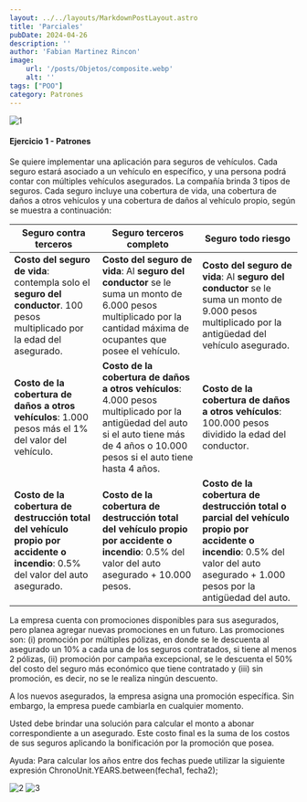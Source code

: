 ```yaml
---
layout: ../../layouts/MarkdownPostLayout.astro
title: 'Parciales'
pubDate: 2024-04-26
description: ''
author: 'Fabian Martinez Rincon'
image:
    url: '/posts/Objetos/composite.webp'
    alt: ''
tags: ["POO"]
category: Patrones
---
```


![1](https://github.com/Fabian-Martinez-Rincon/Fabian-Martinez-Rincon/assets/55964635/da385fe9-f496-4ad3-be7d-83f594281b4a)

#### Ejercicio 1 - Patrones

Se quiere implementar una aplicación para seguros de vehículos. Cada seguro estará asociado a un vehículo en específico, y una persona podrá contar con múltiples vehículos asegurados. La compañía brinda 3 tipos de seguros. Cada seguro incluye una cobertura de vida, una cobertura de daños a otros vehículos y una cobertura de daños al vehículo propio, según se muestra a continuación:

| Seguro contra terceros | Seguro terceros completo | Seguro todo riesgo |
|------------------------|--------------------------|--------------------|
| **Costo del seguro de vida**: contempla solo el **seguro del conductor**. 100 pesos multiplicado por la edad del asegurado. | **Costo del seguro de vida**: Al **seguro del conductor** se le suma un monto de 6.000 pesos multiplicado por la cantidad máxima de ocupantes que posee el vehículo. | **Costo del seguro de vida**: Al **seguro del conductor** se le suma un monto de 9.000 pesos multiplicado por la antigüedad del vehículo asegurado. |
| **Costo de la cobertura de daños a otros vehículos**: 1.000 pesos más el 1% del valor del vehículo. | **Costo de la cobertura de daños a otros vehículos**: 4.000 pesos multiplicado por la antigüedad del auto si el auto tiene más de 4 años o 10.000 pesos si el auto tiene hasta 4 años. | **Costo de la cobertura de daños a otros vehículos**: 100.000 pesos dividido la edad del conductor. |
| **Costo de la cobertura de destrucción total del vehículo propio por accidente o incendio**: 0.5% del valor del auto asegurado. | **Costo de la cobertura de destrucción total del vehículo propio por accidente o incendio**: 0.5% del valor del auto asegurado + 10.000 pesos. | **Costo de la cobertura de destrucción total o parcial del vehículo propio por accidente o incendio**: 0.5% del valor del auto asegurado + 1.000 pesos por la antigüedad del auto. |


La empresa cuenta con promociones disponibles para sus asegurados, pero planea agregar nuevas promociones en un futuro. Las promociones son: (i) promoción por múltiples pólizas, en donde se le descuenta al asegurado un 10% a cada una de los seguros contratados, si tiene al menos 2 pólizas, (ii) promoción por campaña excepcional, se le descuenta el 50% del costo del seguro más económico que tiene contratado y (iii) sin promoción, es decir, no se le realiza ningún descuento.

A los nuevos asegurados, la empresa asigna una promoción específica. Sin embargo, la empresa puede cambiarla en cualquier momento.

Usted debe brindar una solución para calcular el monto a abonar correspondiente a un asegurado. Este costo final es la suma de los costos de sus seguros aplicando la bonificación por la promoción que posea.

Ayuda: Para calcular los años entre dos fechas puede utilizar la siguiente expresión ChronoUnit.YEARS.between(fecha1, fecha2);



![2](https://github.com/Fabian-Martinez-Rincon/Fabian-Martinez-Rincon/assets/55964635/87fed2e8-71d9-45bc-8ac4-bd68f2ae041f)
![3](https://github.com/Fabian-Martinez-Rincon/Fabian-Martinez-Rincon/assets/55964635/8f8b1673-3499-4eb0-bc90-c0fc5d680cbc)
